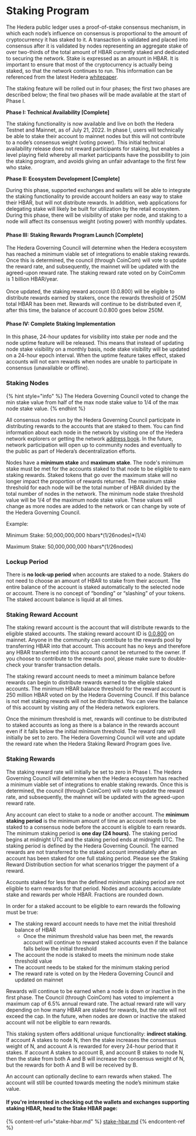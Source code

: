 # Staking Program

The Hedera public ledger uses a proof-of-stake consensus mechanism, in which each node’s influence on consensus is proportional to the amount of cryptocurrency it has staked to it. A transaction is validated and placed into consensus after it is validated by nodes representing an aggregate stake of over two-thirds of the total amount of HBAR currently staked and dedicated to securing the network. Stake is expressed as an amount in HBAR. It is important to ensure that most of the cryptocurrency is actually being staked, so that the network continues to run. This information can be referenced from the latest Hedera [whitepaper](https://hedera.com/hh\_whitepaper\_v2.1-20200815.pdf).

The staking feature will be rolled out in four phases; the first two phases are described below; the final two phases will be made available at the start of Phase I.

**Phase I: Technical Availability \[Complete]**

The staking functionality is now available and live on both the Hedera Testnet and Mainnet, as of July 21, 2022. In phase I, users will technically be able to stake their account to mainnet nodes but this will not contribute to a node’s consensus weight (voting power). This initial technical availability release does not reward participants for staking, but enables a level playing field whereby all market participants have the possibility to join the staking program, and avoids giving an unfair advantage to the first few who stake.

**Phase II: Ecosystem Development \[Complete]**

During this phase, supported exchanges and wallets will be able to integrate the staking functionality to provide account holders an easy way to stake their HBAR, but will not distribute rewards. In addition, web applications for delegating stake will likely be built for utilization by the retail ecosystem. During this phase, there will be visibility of stake per node, and staking to a node will affect its consensus weight (voting power) with monthly updates.

#### **Phase III: Staking Rewards Program Launch \[Complete]**

The Hedera Governing Council will determine when the Hedera ecosystem has reached a minimum viable set of integrations to enable staking rewards. Once this is determined, the council (through CoinCom) will vote to update the reward rate, and subsequently, the mainnet will be updated with the agreed-upon reward rate. The staking reward rate voted on by CoinComm is 1 billion HBAR/year.\
\
Once updated, the staking reward account (0.0.800) will be eligible to distribute rewards earned by stakers, once the rewards threshold of 250M total HBAR has been met. Rewards will continue to be distributed even if, after this time, the balance of account 0.0.800 goes below 250M.

#### Phase IV: Complete Staking Implementation

In this phase, 24-hour updates for visibility into stake per node and the node uptime feature will be released. This means that instead of updating node stake visibility on a monthly basis, node stake visibility will be updated on a 24-hour epoch interval. When the uptime feature takes effect, staked accounts will not earn rewards when nodes are unable to participate in consensus (unavailable or offline).

### **Staking Nodes**

{% hint style="info" %}
The Hedera Governing Council voted to change the min stake value from half of the max node stake value to 1/4 of the max node stake value.
{% endhint %}

All consensus nodes run by the Hedera Governing Council participate in distributing rewards to the accounts that are staked to them. You can find information about each node in the network by visiting one of the Hedera network explorers or getting the network [address book](../../sdks-and-apis/rest-api.md#api-v1-network-nodes). In the future, network participation will open up to community nodes and eventually to the public as part of Hedera’s decentralization efforts.

Nodes have a **minimum stake** and **maximum stake**. The node's minimum stake must be met for the accounts staked to that node to be eligible to earn staking rewards. Staked tokens that go over the maximum stake will no longer impact the proportion of rewards returned. The maximum stake threshold for each node will be the total number of HBAR divided by the total number of nodes in the network. The minimum node stake threshold value will be 1/4 of the maximum node stake value. These values will change as more nodes are added to the network or can change by vote of the Hedera Governing Council.

Example:

Minimum Stake: ​50,000,000,000 hbars\*(1/26nodes)\*(1/4)

Maximum Stake: ​50,000,000,000 hbars\*(1/26nodes)

### **Lockup Period**

There is **no lock-up period** when accounts are staked to a node. Stakers do not need to choose an amount of HBAR to stake from their account. The entire balance of the account is staked automatically to the selected node or account. There is no concept of “bonding” or “slashing” of your tokens. The staked account balance is liquid at all times.

### **Staking Reward Account**

The staking reward account is the account that will distribute rewards to the eligible staked accounts. The staking reward account ID is [0.0.800](https://hashscan.io/#/mainnet/account/0.0.800?type=) on mainnet. Anyone in the community can contribute to the rewards pool by transferring HBAR into that account. This account has no keys and therefore any HBAR transferred into this account cannot be returned to the owner. If you choose to contribute to the rewards pool, please make sure to double-check your transfer transaction details.

The staking reward account needs to meet a minimum balance before rewards can begin to distribute rewards earned to the eligible staked accounts. The minimum HBAR balance threshold for the reward account is 250 million HBAR voted on by the Hedera Governing Council. If this balance is not met staking rewards will not be distributed. You can view the balance of this account by visiting any of the Hedera network explorers.

Once the minimum threshold is met, rewards will continue to be distributed to staked accounts as long as there is a balance in the rewards account even if it falls below the initial minimum threshold. The reward rate will initially be set to zero. The Hedera Governing Council will vote and update the reward rate when the Hedera Staking Reward Program goes live.

### **Staking Rewards**

The staking reward rate will initially be set to zero in Phase I. The Hedera Governing Council will determine when the Hedera ecosystem has reached a minimum viable set of integrations to enable staking rewards. Once this is determined, the council (through CoinCom) will vote to update the reward rate, and subsequently, the mainnet will be updated with the agreed-upon reward rate.

Any account can elect to stake to a node or another account. The **minimum staking period** is the minimum amount of time an account needs to be staked to a consensus node before the account is eligible to earn rewards. The minimum staking period is **one day (24 hours).** The staking period begins at midnight UTC and the staking period ends at midnight UTC. The staking period is defined by the Hedera Governing Council. The earned rewards are not transferred to the staked account immediately after an account has been staked for one full staking period. Please see the Staking Reward Distribution section for what scenarios trigger the payment of a reward.

Accounts staked for less than the defined minimum staking period are not eligible to earn rewards for that period. Nodes and accounts accumulate stake and rewards per whole HBAR. Fractions are rounded down.

In order for a staked account to be eligible to earn rewards the following must be true:

* The staking reward account needs to have met the initial threshold balance of HBAR
  * Once the minimum threshold value has been met, the rewards account will continue to reward staked accounts even if the balance falls below the initial threshold
* The account the node is staked to meets the minimum node stake threshold value
* The account needs to be staked for the minimum staking period
* The reward rate is voted on by the Hedera Governing Council and updated on mainnet

Rewards will continue to be earned when a node is down or inactive in the first phase. The Council (through CoinCom) has voted to implement a maximum cap of 6.5% annual reward rate. The actual reward rate will vary depending on how many HBAR are staked for rewards, but the rate will not exceed the cap. In the future, when nodes are down or inactive the staked account will not be eligible to earn rewards.

This staking system offers additional unique functionality: **indirect staking**. If account A stakes to node N, then the stake increases the consensus weight of N, and account A is rewarded for every 24-hour period that it stakes. If account A stakes to account B, and account B stakes to node N, then the stake from both A and B will increase the consensus weight of N, but the rewards for both A and B will be received by B.

An account can optionally decline to earn rewards when staked. The account will still be counted towards meeting the node’s minimum stake value.

#### **If you're interested in checking out the wallets and exchanges supporting staking HBAR, head to the Stake HBAR page:**

{% content-ref url="stake-hbar.md" %}
[stake-hbar.md](stake-hbar.md)
{% endcontent-ref %}
